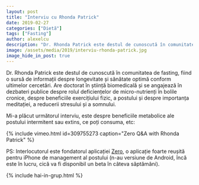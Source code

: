 ```yaml
---
layout: post
title: "Interviu cu Rhonda Patrick"
date: 2019-02-27
categories: ["Dietă"]
tags: ["Fasting"]
author: alexelcu
description: "Dr. Rhonda Patrick este destul de cunoscută în comunitatea de fasting, fiind o sursă de informații despre longevitate și sănătate optimă conform ultimelor cercetări. Are doctorat în știință biomedicală și se angajează în dezbateri publice despre rolul deficiențelor de micro-nutrienți în bolile cronice, despre beneficiile exercițiului fizic, a postului și despre importanța meditației, a reducerii stresului și a somnului."
image: /assets/media/2019/interviu-rhonda-patrick.jpg
image_hide_in_post: true
---
```


<p class="intro">
  <span class="dropcap">D</span>r. Rhonda Patrick este destul de cunoscută în comunitatea de fasting, fiind o sursă de informații despre longevitate și sănătate optimă conform ultimelor cercetări. Are doctorat în știință biomedicală și se angajează în dezbateri publice despre rolul deficiențelor de micro-nutrienți în bolile cronice, despre beneficiile exercițiului fizic, a postului și despre importanța meditației, a reducerii stresului și a somnului.
</p>

Mi-a plăcut următorul interviu, este despre beneficiile metabolice ale postului intermitent sau extins, ce poți consuma, etc:

{% include vimeo.html id=309755273 caption="Zero Q&A with Rhonda Patrick" %}

PS: Interlocutorul este fondatorul aplicației [Zero](https://www.zerofasting.com/), o aplicație foarte reușită pentru iPhone de management al postului (n-au versiune de Android, încă este în lucru, cică va fi disponibil un beta în câteva săptămâni).

{% include hai-in-grup.html %}
